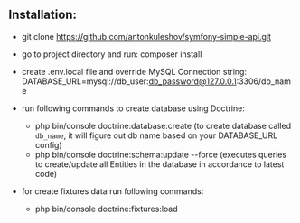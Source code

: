 

## Installation:

- git clone https://github.com/antonkuleshov/symfony-simple-api.git

- go to project directory and run: composer install

- create .env.local file and override MySQL Connection string: DATABASE_URL=mysql://db_user:db_password@127.0.0.1:3306/db_name

- run following commands to create database using Doctrine: 
    - php bin/console doctrine:database:create (to create database called `db_name`, it will figure out db name based on your DATABASE_URL config)		
    - php bin/console doctrine:schema:update --force (executes queries to create/update all Entities in the database in accordance to latest code)

- for create fixtures data run following commands:
    - php bin/console doctrine:fixtures:load